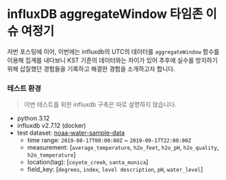 # influxDB aggregateWindow 타임존 이슈 여정기
저번 포스팅에 이어, 이번에는 influxdb의 UTC의 데이터를 `aggregateWindow` 함수를 이용해 집계를 내다보니 KST 기준의 데이터와는 차이가 있어 추후에 실수를 방지하기 위해 삽질했던 경험들을 기록하고 해결한 경험을 소개하고자 합니다.

### 테스트 환경
> 이번 테스트를 위한 influxdb 구축은 따로 설명하지 않습니다.
- python 3.12
- influxdb v2.7.12 (docker)
- test dataset: [noaa-water-sample-data](https://docs.influxdata.com/influxdb/v2/reference/sample-data/#noaa-water-sample-data)
  - time range: `2019-08-17T00:00:00Z` ~ `2019-09-17T22:00:00Z`
  - measurement: [`average_temperature`, `h2o_feet`, `h2o_pH`, `h2o_quality`, `h2o_temperature`]
  - location(tag): [`coyote_creek`, `santa_monica`]
  - field_key: [`degrees`, `index`, `level description`, `pH`, `water_level`]  
